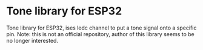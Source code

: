 # Tone library for ESP32

Tone library for ESP32, ises ledc channel to put a tone signal onto a specific pin.
Note: this is not an official repository, author of this library seems to be no longer interested.